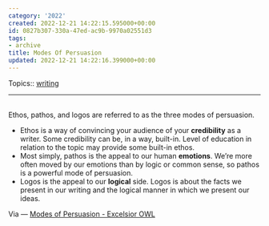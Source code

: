 ```yaml
---
category: '2022'
created: 2022-12-21 14:22:15.595000+00:00
id: 0827b307-330a-47ed-ac9b-9970a02551d3
tags:
- archive
title: Modes Of Persuasion
updated: 2022-12-21 14:22:16.399000+00:00
---
```

   
Topics:: [writing](../topics/writing.md)   
   
   
---   
    
Ethos, pathos, and logos are referred to as the three modes of persuasion.   
   
   
- Ethos is a way of convincing your audience of your **credibility** as a writer. Some credibility can be, in a way, built-in. Level of education in relation to the topic may provide some built-in ethos.   
- Most simply, pathos is the appeal to our human **emotions**. We’re more often moved by our emotions than by logic or common sense, so pathos is a powerful mode of persuasion.   
- Logos is the appeal to our **logical** side. Logos is about the facts we present in our writing and the logical manner in which we present our ideas.   
   
Via — [Modes of Persuasion - Excelsior OWL](https://owl.excelsior.edu/rhetorical-styles/argumentative-essay/argumentative-essay-modes-of-persuasion/#:~:text=You%20will%20often%20hear%20ethos,the%20three%20modes%20of%20persuasion.)